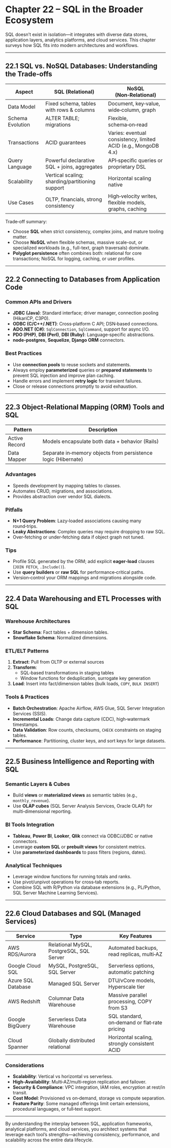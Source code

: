 # Chapter 22 – SQL in the Broader Ecosystem  

SQL doesn’t exist in isolation—it integrates with diverse data stores, application layers, analytics platforms, and cloud services. This chapter surveys how SQL fits into modern architectures and workflows.

---

## 22.1 SQL vs. NoSQL Databases: Understanding the Trade‑offs  

| Aspect             | SQL (Relational)                                | NoSQL (Non‑Relational)                |
|--------------------|-------------------------------------------------|---------------------------------------|
| Data Model         | Fixed schema, tables with rows & columns        | Document, key‑value, wide‑column, graph |
| Schema Evolution   | ALTER TABLE; migrations                          | Flexible, schema‑on‑read               |
| Transactions       | ACID guarantees                                  | Varies: eventual consistency, limited ACID (e.g., MongoDB 4.x) |
| Query Language     | Powerful declarative SQL + joins, aggregates    | API‑specific queries or proprietary DSL |
| Scalability        | Vertical scaling; sharding/partitioning support | Horizontal scaling native              |
| Use Cases          | OLTP, financials, strong consistency             | High‑velocity writes, flexible models, graphs, caching |

Trade‑off summary:
- Choose **SQL** when strict consistency, complex joins, and mature tooling matter.
- Choose **NoSQL** when flexible schemas, massive scale-out, or specialized workloads (e.g., full-text, graph traversals) dominate.
- **Polyglot persistence** often combines both: relational for core transactions; NoSQL for logging, caching, or user profiles.

---

## 22.2 Connecting to Databases from Application Code  

### Common APIs and Drivers  
- **JDBC (Java)**: Standard interface; driver manager, connection pooling (HikariCP, C3P0).  
- **ODBC (C/C++/.NET)**: Cross‑platform C API; DSN‑based connections.  
- **ADO.NET (C#)**: `SqlConnection`, `SqlCommand`, support for async I/O.  
- **PDO (PHP)**, **DBI (Perl)**, **DBI (Ruby)**: Language‑specific abstractions.  
- **node-postgres**, **Sequelize**, **Django ORM** connectors.

### Best Practices  
- Use **connection pools** to reuse sockets and statements.  
- Always employ **parameterized** queries or **prepared statements** to prevent SQL injection and improve plan caching.  
- Handle errors and implement **retry logic** for transient failures.  
- Close or release connections promptly to avoid exhaustion.

---

## 22.3 Object‑Relational Mapping (ORM) Tools and SQL  

| Pattern            | Description                                         |
|--------------------|-----------------------------------------------------|
| Active Record      | Models encapsulate both data + behavior (Rails)     |
| Data Mapper        | Separate in‑memory objects from persistence logic (Hibernate) |

### Advantages  
- Speeds development by mapping tables to classes.  
- Automates CRUD, migrations, and associations.  
- Provides abstraction over vendor SQL dialects.

### Pitfalls  
- **N+1 Query Problem**: Lazy‑loaded associations causing many round‑trips.  
- **Leaky Abstractions**: Complex queries may require dropping to raw SQL.  
- Over‑fetching or under‑fetching data if object graph not tuned.

### Tips  
- Profile SQL generated by the ORM; add explicit **eager‑load** clauses (`JOIN FETCH`, `.Include()`).  
- Use **query builders** or **raw SQL** for performance‑critical paths.  
- Version‑control your ORM mappings and migrations alongside code.

---

## 22.4 Data Warehousing and ETL Processes with SQL  

### Warehouse Architectures  
- **Star Schema**: Fact tables + dimension tables.  
- **Snowflake Schema**: Normalized dimensions.

### ETL/ELT Patterns  
1. **Extract**: Pull from OLTP or external sources  
2. **Transform**:  
   - SQL‑based transformations in staging tables  
   - Window functions for deduplication, surrogate key generation  
3. **Load**: Insert into fact/dimension tables (bulk loads, `COPY`, `BULK INSERT`)

### Tools & Practices  
- **Batch Orchestration**: Apache Airflow, AWS Glue, SQL Server Integration Services (SSIS).  
- **Incremental Loads**: Change data capture (CDC), high‑watermark timestamps.  
- **Data Validation**: Row counts, checksums, `CHECK` constraints on staging tables.  
- **Performance**: Partitioning, cluster keys, and sort keys for large datasets.

---

## 22.5 Business Intelligence and Reporting with SQL  

### Semantic Layers & Cubes  
- Build **views** or **materialized views** as semantic tables (e.g., `monthly_revenue`).  
- Use **OLAP cubes** (SQL Server Analysis Services, Oracle OLAP) for multi‑dimensional reporting.

### BI Tools Integration  
- **Tableau**, **Power BI**, **Looker**, **Qlik** connect via ODBC/JDBC or native connectors.  
- Leverage **custom SQL** or **prebuilt views** for consistent metrics.  
- Use **parameterized dashboards** to pass filters (regions, dates).

### Analytical Techniques  
- Leverage window functions for running totals and ranks.  
- Use pivot/unpivot operations for cross‑tab reports.  
- Combine SQL with R/Python via database extensions (e.g., PL/Python, SQL Server Machine Learning Services).

---

## 22.6 Cloud Databases and SQL (Managed Services)  

| Service            | Type                | Key Features                                      |
|--------------------|---------------------|---------------------------------------------------|
| AWS RDS/Aurora     | Relational MySQL, PostgreSQL, SQL Server | Automated backups, read replicas, multi‑AZ          |
| Google Cloud SQL   | MySQL, PostgreSQL, SQL Server | Serverless options, automatic patching              |
| Azure SQL Database | Managed SQL Server  | DTU/vCore models, Hyperscale tier                  |
| AWS Redshift       | Columnar Data Warehouse | Massive parallel processing, COPY from S3          |
| Google BigQuery    | Serverless Data Warehouse | SQL standard, on‑demand or flat‑rate pricing       |
| Cloud Spanner      | Globally distributed relational | Horizontal scaling, strongly consistent ACID       |

### Considerations  
- **Scalability**: Vertical vs horizontal vs serverless.  
- **High‑Availability**: Multi‑AZ/multi‑region replication and failover.  
- **Security & Compliance**: VPC integration, IAM roles, encryption at rest/in transit.  
- **Cost Model**: Provisioned vs on‑demand, storage vs compute separation.  
- **Feature Parity**: Some managed offerings limit certain extensions, procedural languages, or full‑text support.

---

By understanding the interplay between SQL, application frameworks, analytical platforms, and cloud services, you architect systems that leverage each tool’s strengths—achieving consistency, performance, and scalability across the entire data lifecycle.